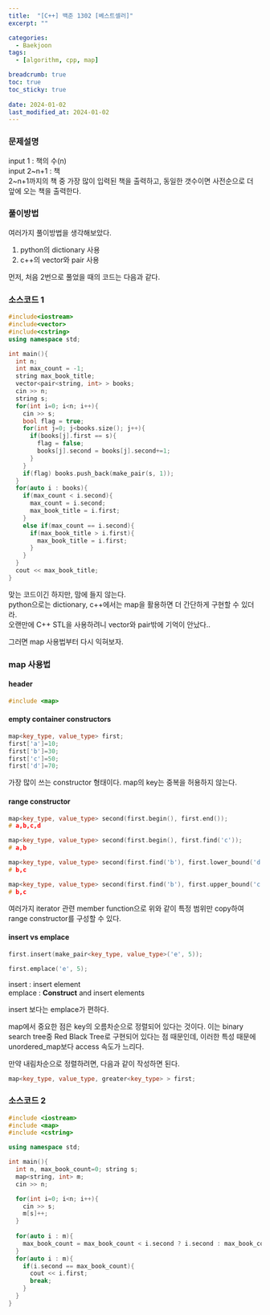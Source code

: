 ```yaml
---
title:  "[C++] 백준 1302 [베스트셀러]"
excerpt: ""

categories:
  - Baekjoon
tags:
  - [algorithm, cpp, map]

breadcrumb: true
toc: true
toc_sticky: true
 
date: 2024-01-02
last_modified_at: 2024-01-02
---
```


### 문제설명
input 1 : 책의 수(n)<br>
input 2~n+1 : 책<br>
2~n+1까지의 책 중 가장 많이 입력된 책을 출력하고, 동일한 갯수이면 사전순으로 더 앞에 오는 책을 출력한다.<br>

### 풀이방법
여러가지 풀이방법을 생각해보았다.<br>
1. python의 dictionary 사용<br>
2. c++의 vector와 pair 사용<br>

먼저, 처음 2번으로 풀었을 때의 코드는 다음과 같다.

### 소스코드 1
```cpp
#include<iostream>
#include<vector>
#include<cstring>
using namespace std;

int main(){
  int n;
  int max_count = -1;
  string max_book_title;
  vector<pair<string, int> > books;
  cin >> n;
  string s;
  for(int i=0; i<n; i++){
    cin >> s;
    bool flag = true;
    for(int j=0; j<books.size(); j++){
      if(books[j].first == s){
        flag = false;
        books[j].second = books[j].second+=1;
      }
    }
    if(flag) books.push_back(make_pair(s, 1)); 
  }
  for(auto i : books){
    if(max_count < i.second){
      max_count = i.second;
      max_book_title = i.first;
    }   
    else if(max_count == i.second){
      if(max_book_title > i.first){
        max_book_title = i.first;
      }
    }
  }
  cout << max_book_title;
}
```

맞는 코드이긴 하지만, 맘에 들지 않는다. <br>
python으로는 dictionary, c++에서는 map을 활용하면 더 간단하게 구현할 수 있더라.<br>
오랜만에 C++ STL을 사용하려니 vector와 pair밖에 기억이 안났다..<br>

그러면 map 사용법부터 다시 익혀보자.

### map 사용법

#### header
```cpp
#include <map>
```

#### empty container constructors
```cpp
map<key_type, value_type> first;
first['a']=10;
first['b']=30;
first['c']=50;
first['d']=70;
```
가장 많이 쓰는 constructor 형태이다.
map의 key는 중복을 허용하지 않는다.

#### range constructor
```cpp
map<key_type, value_type> second(first.begin(), first.end());
# a,b,c,d

map<key_type, value_type> second(first.begin(), first.find('c'));
# a,b

map<key_type, value_type> second(first.find('b'), first.lower_bound('d'));
# b,c

map<key_type, value_type> second(first.find('b'), first.upper_bound('c'));
# b,c
```
여러가지 iterator 관련 member function으로 위와 같이 특정 범위만 copy하여 range constructor를 구성할 수 있다.

#### insert vs emplace
```cpp
first.insert(make_pair<key_type, value_type>('e', 5));

first.emplace('e', 5);
```

insert : insert element <br>
emplace : **Construct** and insert elements

insert 보다는 emplace가 편하다.<br>

map에서 중요한 점은 key의 오름차순으로 정렬되어 있다는 것이다.
이는 binary search tree중 Red Black Tree로 구현되어 있다는 점 때문인데, 이러한 특성 때문에 unordered_map보다 access 속도가 느리다.<br>

만약 내림차순으로 정렬하려면, 다음과 같이 작성하면 된다.

```cpp
map<key_type, value_type, greater<key_type> > first;
```

### 소스코드 2
```cpp
#include <iostream>
#include <map>
#include <cstring>

using namespace std;

int main(){
  int n, max_book_count=0; string s;
  map<string, int> m;
  cin >> n;

  for(int i=0; i<n; i++){
    cin >> s;
    m[s]++;
  }
  
  for(auto i : m){
    max_book_count = max_book_count < i.second ? i.second : max_book_count;
  }
  for(auto i : m){
    if(i.second == max_book_count){
      cout << i.first;
      break;
    } 
  }
}
```